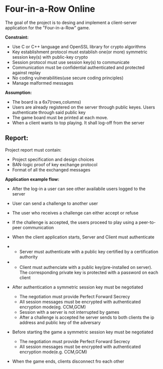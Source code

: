 # Four-in-a-Row Online

The goal of the project is to desing and implement a client-server application for the &quot;Four-in-a-Row&quot; game.

**Constraint:**

- Use C or C++  language and OpenSSL library for crypto algorithms
- Key establishment protocol must establish one(or more) symmetric session key(s) with public-key crypto
- Session protocol must use session key(s) to communicate
- Communication must be confidential authenticated and protected against replay
- No coding vulnerabilities(use secure coding principles)
- Manage malformed messages

**Assumption:**

- The board is a 6x7(rows,columns)
- Users are already registered on the server through public keyes. Users authenticate through said public key
- The game board must be printed at each move.
- When a client wants to top playing. It shall log-off from the server

##

## Report:

Project report must contain:

- Project specification and design choices
- BAN-logic proof of key exchange protocol
- Format of all the exchanged messages

**Application example flow:**

- After  the log-in a user can see other availabile users logged to the server
- User can send a challenge to another user
- The user who receives a challenge can either accept or refuse
- If the challenge is accepted, the users proceed to play using a peer-to-peer communication
- When the client application starts, Server and Client must authenticate

-
  - Server must authenticate with a public key certified by a certification authority

-
  - Client must authenciate with a public key(pre-installed on server). The corresponding private key is protected with a password on each client
- After authentication a symmetric session key must be negotiated
  - The negotiation must provide Perfect Forward Secrecy
  - All session messages must be encrypted with authenticated encryption mode(eg. CCM,GCM)
  - Session with a server is not interrupted by games
  - After a challenge is accepted he server sends to both clients the ip address and public key of the adversary
- Before starting the game a symmetric session key must be negotiated
  - The negotiation must provide Perfect Forward Secrecy
  - All session messages must be encrypted with authenticated encryption mode(e.g. CCM,GCM)
- When  the game ends, clients disconnect fro each other
